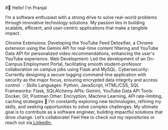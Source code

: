#👋 Hello! I'm Pranjal

I’m a software enthusiast with a strong drive to solve real-world problems through innovative technology solutions. My passion lies in building scalable, efficient, and user-centric applications that make a tangible impact.

Chrome Extensions: Developing the YouTube Feed Detoxifier, a Chrome extension using the Gemini API for real-time content filtering and YouTube Data API for personalized video recommendations, enhancing the user's YouTube experience.
Web Development: Led the development of an On-Campus Employment Portal, facilitating smooth student-professor collaboration on campus jobs using Flask and MySQL.
Cybersecurity: Currently designing a secure logging command-line application with security as the major focus, ensuring encrypted data integrity and access control.
💡 Skills
Languages: Python, JavaScript, HTML/CSS, SQL
Frameworks: Flask, SQLAlchemy
APIs: Gemini, YouTube Data API
Tools: Docker, Git, Postman
Other: Encryption, Machine Learning, API rate-limiting, caching strategies
🚀 I’m constantly exploring new technologies, refining my skills, and seeking opportunities to solve complex challenges. My ultimate goal is to contribute as a software engineer, building impactful solutions that drive change. Let’s collaborate! Feel free to check out my repositories or reach out via[ LinkedIn.](www.linkedin.com/in/pranjal-8a9185246)


